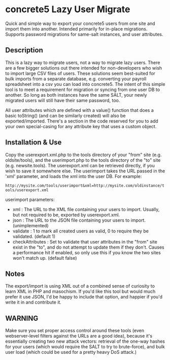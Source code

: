 concrete5 Lazy User Migrate
=========================

Quick and simple way to export your concrete5 users from one site and import them into another. Intended primarily for in-place migrations. Supports password migrations for same-salt instances, and user attributes.

Description
-----------
This is a lazy way to migrate users, not a way to migrate lazy users. There are a few bigger solutions out there intended for non-developers who wish to import large CSV files of users. These solutions seem best-suited for bulk imports from a separate database, e.g. converting your payroll spreadsheet into a csv you can load into concrete5. The intent of this simple tool is to meet a requirement for migration or syncing from one user DB to another. So long as both instances have the same SALT, your newly migrated users will still have their same password, too.

All user attributes which are defined with a value() function that does a basic toString() (and can be similarly created) will also be exported/imported. There's a section in the code reserved for you to add your own special-casing for any attribute key that uses a custom object.

Installation & Use
------------------
Copy the userexport.xml.php to the tools directory of your "from" site (e.g. oldsite/tools), and the userimport.php to the tools directory of the "to" site (e.g. newsite.tools). The userexport.xml can be retrieved directly, if you wish to save it somewhere else. The userimport takes the URL passed in the 'xml' parameter, and loads the xml into the user DB. For example:

`http://mysite.com/tools/userimport&xml=http://mysite.com/oldinstance/tools/userexport.xml`

userimport parameters:
* xml : The URL to the XML file containing your users to import. Usually, but not required to be, exported by userexport.xml.
* json : The URL to the JSON file containing your users to import. (unimplemented)
* validate : 1 to mark all created users as valid, 0 to require they be validated. (default 1)
* checkAttributes : Set to validate that user attributes in the "from" site exist in the "to", and do not attempt to update them if they don't. Causes a performance hit if enabled, so only use this if you know the two sites won't match up. (default false)

Notes
-----
The export/import is using XML out of a combined sense of curiosity to learn XML in PHP and masochism. If you'd like this tool but would much prefer it use JSON, I'd be happy to include that option, and happier if you'd write it in and contribute it.

WARNING
-------
Make sure you set proper access control around these tools (even webserver-level filters against the URLs are a good idea), because it's essentially creating two new attack vectors: retrieval of the one-way hashes for your users (which would require the SALT to try to brute-force), and bulk user load (which could be used for a pretty heavy DoS attack.)

